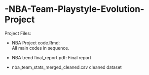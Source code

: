 # -NBA-Team-Playstyle-Evolution-Project
Project Files:  

- NBA Project code.Rmd:  
All main codes in sequence.

- NBA trend final_report.pdf:
Final report

- nba_team_stats_merged_cleaned.csv
cleaned dataset
